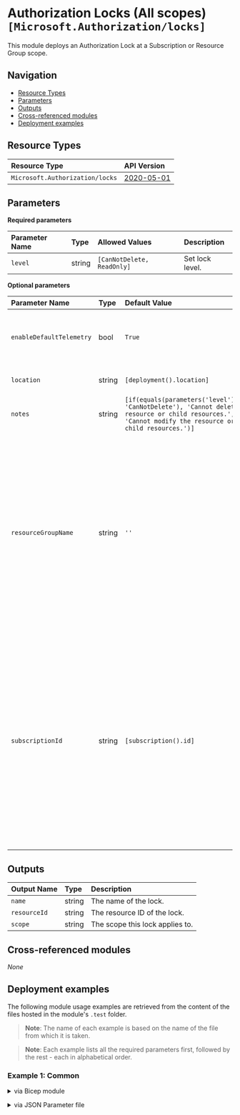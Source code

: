 # Authorization Locks (All scopes) `[Microsoft.Authorization/locks]`

This module deploys an Authorization Lock at a Subscription or Resource Group scope.

## Navigation

- [Resource Types](#Resource-Types)
- [Parameters](#Parameters)
- [Outputs](#Outputs)
- [Cross-referenced modules](#Cross-referenced-modules)
- [Deployment examples](#Deployment-examples)

## Resource Types

| Resource Type                   | API Version                                                                                              |
| :------------------------------ | :------------------------------------------------------------------------------------------------------- |
| `Microsoft.Authorization/locks` | [2020-05-01](https://learn.microsoft.com/en-us/azure/templates/Microsoft.Authorization/2020-05-01/locks) |

## Parameters

**Required parameters**

| Parameter Name | Type   | Allowed Values             | Description     |
| :------------- | :----- | :------------------------- | :-------------- |
| `level`        | string | `[CanNotDelete, ReadOnly]` | Set lock level. |

**Optional parameters**

| Parameter Name           | Type   | Default Value                                                                                                                                       | Description                                                                                                                                                                                                                                                       |
| :----------------------- | :----- | :-------------------------------------------------------------------------------------------------------------------------------------------------- | :---------------------------------------------------------------------------------------------------------------------------------------------------------------------------------------------------------------------------------------------------------------- |
| `enableDefaultTelemetry` | bool   | `True`                                                                                                                                              | Enable telemetry via a Globally Unique Identifier (GUID).                                                                                                                                                                                                         |
| `location`               | string | `[deployment().location]`                                                                                                                           | Location for all resources.                                                                                                                                                                                                                                       |
| `notes`                  | string | `[if(equals(parameters('level'), 'CanNotDelete'), 'Cannot delete resource or child resources.', 'Cannot modify the resource or child resources.')]` | The decription attached to the lock.                                                                                                                                                                                                                              |
| `resourceGroupName`      | string | `''`                                                                                                                                                | Name of the Resource Group to assign the lock to. If Resource Group name is provided, and Subscription ID is provided, the module deploys at resource group level, therefore assigns the provided lock to the resource group.                                     |
| `subscriptionId`         | string | `[subscription().id]`                                                                                                                               | Subscription ID of the subscription to assign the lock to. If not provided, will use the current scope for deployment. If no resource group name is provided, the module deploys at subscription level, therefore assigns the provided locks to the subscription. |

## Outputs

| Output Name  | Type   | Description                     |
| :----------- | :----- | :------------------------------ |
| `name`       | string | The name of the lock.           |
| `resourceId` | string | The resource ID of the lock.    |
| `scope`      | string | The scope this lock applies to. |

## Cross-referenced modules

_None_

## Deployment examples

The following module usage examples are retrieved from the content of the files hosted in the module's `.test` folder.

> **Note**: The name of each example is based on the name of the file from which it is taken.

> **Note**: Each example lists all the required parameters first, followed by the rest - each in alphabetical order.

<h3>Example 1: Common</h3>

<details>

<summary>via Bicep module</summary>

```bicep
module lock './authorization/lock/main.bicep' = {
  name: '${uniqueString(deployment().name, location)}-test-alcom'
  params: {
    // Required parameters
    level: 'CanNotDelete'
    // Non-required parameters
    enableDefaultTelemetry: '<enableDefaultTelemetry>'
    resourceGroupName: '<resourceGroupName>'
    subscriptionId: '<subscriptionId>'
  }
}
```

</details>
<p>

<details>

<summary>via JSON Parameter file</summary>

```json
{
  "$schema": "https://schema.management.azure.com/schemas/2019-04-01/deploymentParameters.json#",
  "contentVersion": "1.0.0.0",
  "parameters": {
    // Required parameters
    "level": {
      "value": "CanNotDelete"
    },
    // Non-required parameters
    "enableDefaultTelemetry": {
      "value": "<enableDefaultTelemetry>"
    },
    "resourceGroupName": {
      "value": "<resourceGroupName>"
    },
    "subscriptionId": {
      "value": "<subscriptionId>"
    }
  }
}
```

</details>
<p>

